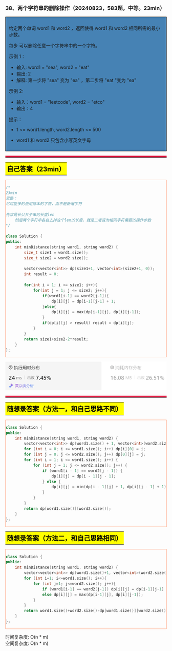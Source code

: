 ### 38、两个字符串的删除操作（20240823，583题，中等。23min）
<div style="border: 1px solid black; padding: 10px; background-color: SteelBlue;">

给定两个单词 word1 和 word2 ，返回使得 word1 和  word2 相同所需的最小步数。

每步 可以删除任意一个字符串中的一个字符。

 

示例 1：

- 输入: word1 = "sea", word2 = "eat"
- 输出: 2
- 解释: 第一步将 "sea" 变为 "ea" ，第二步将 "eat "变为 "ea"

示例  2:

- 输入：word1 = "leetcode", word2 = "etco"
- 输出：4
 

提示：

- 1 <= word1.length, word2.length <= 500
- word1 和 word2 只包含小写英文字母

  </p>
</div>

<hr style="border-top: 5px solid #DC143C;">
<table>
  <tr>
    <td bgcolor="Yellow" style="padding: 5px; border: 0px solid black;">
      <span style="font-weight: bold; font-size: 20px;color: black;">
      自己答案（23min）
      </span>
    </td>
  </tr>
</table>
<div style="padding: 0px; border: 1.5px solid LightSalmon; margin-bottom: 10px;">

```C++ {.line-numbers}
/*
23min
思路：
尽可能多的使用原本的字符，而不是新增字符

先求最长公共子串的长度len
    然后两个字符串各自去掉这个len的长度，就是二者变为相同字符需要的操作步数
*/

class Solution {
public:
    int minDistance(string word1, string word2) {
        size_t size1 = word1.size();
        size_t size2 = word2.size();

        vector<vector<int>> dp(size1+1, vector<int>(size2+1, 0));
        int result = 0;

        for(int i = 1; i <= size1; i++){
            for(int j = 1; j <= size2; j++){
                if(word1[i-1] == word2[j-1]){
                    dp[i][j] = dp[i-1][j-1] + 1;
                }else{
                    dp[i][j] = max(dp[i-1][j], dp[i][j-1]);
                }
                if(dp[i][j] > result) result = dp[i][j];
            }
        }
        return size1+size2-2*result;
    }
};
```

</div>

![alt text](image/090bec734a7cf6160ff17356e25305a.png)

<hr style="border-top: 5px solid #DC143C;">

<table>
  <tr>
    <td bgcolor="Yellow" style="padding: 5px; border: 0px solid black;">
      <span style="font-weight: bold; font-size: 20px;color: black;">
      随想录答案（方法一，和自己思路不同）
      </span>
    </td>
  </tr>
</table>

<div style="padding: 0px; border: 1.5px solid LightSalmon; margin-bottom: 10px">

```C++ {.line-numbers}
class Solution {
public:
    int minDistance(string word1, string word2) {
        vector<vector<int>> dp(word1.size() + 1, vector<int>(word2.size() + 1));
        for (int i = 0; i <= word1.size(); i++) dp[i][0] = i;
        for (int j = 0; j <= word2.size(); j++) dp[0][j] = j;
        for (int i = 1; i <= word1.size(); i++) {
            for (int j = 1; j <= word2.size(); j++) {
                if (word1[i - 1] == word2[j - 1]) {
                    dp[i][j] = dp[i - 1][j - 1];
                } else {
                    dp[i][j] = min(dp[i - 1][j] + 1, dp[i][j - 1] + 1);
                }
            }
        }
        return dp[word1.size()][word2.size()];
    }
};
```
</div>

<table>
  <tr>
    <td bgcolor="Yellow" style="padding: 5px; border: 0px solid black;">
      <span style="font-weight: bold; font-size: 20px;color: black;">
      随想录答案（方法二，和自己思路相同）
      </span>
    </td>
  </tr>
</table>

<div style="padding: 0px; border: 1.5px solid LightSalmon; margin-bottom: 10px">

```C++ {.line-numbers}
class Solution {
public:
    int minDistance(string word1, string word2) {
        vector<vector<int>> dp(word1.size()+1, vector<int>(word2.size()+1, 0));
        for (int i=1; i<=word1.size(); i++){
            for (int j=1; j<=word2.size(); j++){
                if (word1[i-1] == word2[j-1]) dp[i][j] = dp[i-1][j-1] + 1;
                else dp[i][j] = max(dp[i-1][j], dp[i][j-1]);
            }
        }
        return word1.size()+word2.size()-dp[word1.size()][word2.size()]*2;
    }
};
```
</div>

时间复杂度: O(n * m)  
空间复杂度: O(n * m)